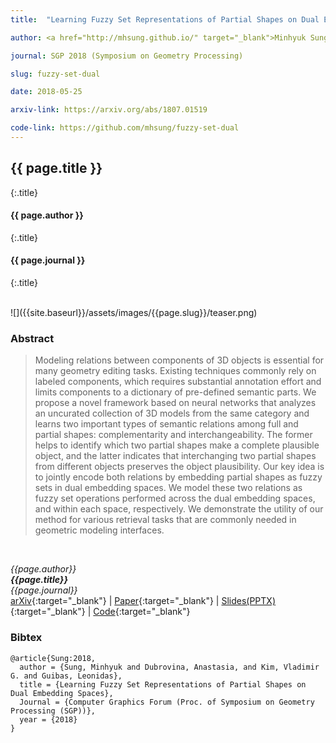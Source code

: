 ```yaml
---
title:  "Learning Fuzzy Set Representations of Partial Shapes on Dual Embedding Spaces"

author: <a href="http://mhsung.github.io/" target="_blank">Minhyuk Sung</a>, <a href="http://web.stanford.edu/~adkarni/" target="_blank">Anastasia Dubrovina</a>, <a href="http://www.vovakim.com/" target="_blank">Vladimir G. Kim</a>, and <a href="https://geometry.stanford.edu/member/guibas/" target="_blank:">Leonidas Guibas</a>

journal: SGP 2018 (Symposium on Geometry Processing)

slug: fuzzy-set-dual

date: 2018-05-25

arxiv-link: https://arxiv.org/abs/1807.01519

code-link: https://github.com/mhsung/fuzzy-set-dual
---
```



## {{ page.title }}
{:.title}
#### {{ page.author }}
{:.title}
#### {{ page.journal }}
{:.title}

<br />
![]({{site.baseurl}}/assets/images/{{page.slug}}/teaser.png)

### Abstract
>Modeling relations between components of 3D objects is essential for many geometry editing tasks. Existing techniques commonly rely on labeled components, which requires substantial annotation effort and limits components to a dictionary of pre-defined semantic parts. We propose a novel framework based on neural networks that analyzes an uncurated collection of 3D models from the same category and learns two important types of semantic relations among full and partial shapes: complementarity and interchangeability.  The former helps to identify which two partial shapes make a complete plausible object, and the latter indicates that interchanging two partial shapes from different objects preserves the object plausibility. Our key idea is to jointly encode both relations by embedding partial shapes as fuzzy sets in dual embedding spaces. We model these two relations as fuzzy set operations performed across the dual embedding spaces, and within each space, respectively. We demonstrate the utility of our method for various retrieval tasks that are commonly needed in geometric modeling interfaces.
<br />

*{{page.author}}<br>
**{{page.title}}**<br>
{{page.journal}}*<br>
[arXiv]({{page.arxiv-link}}){:target="_blank"}  | 
[Paper]({{site.baseurl}}/assets/files/{{page.slug}}.pdf){:target="_blank"}  | 
[Slides(PPTX)]({{site.baseurl}}/assets/files/{{page.slug}}-slides.pptx){:target="_blank"}  | 
[Code]({{page.code-link}}){:target="_blank"}

### Bibtex
```
@article{Sung:2018,
  author = {Sung, Minhyuk and Dubrovina, Anastasia, and Kim, Vladimir G. and Guibas, Leonidas},
  title = {Learning Fuzzy Set Representations of Partial Shapes on Dual Embedding Spaces},
  Journal = {Computer Graphics Forum (Proc. of Symposium on Geometry Processing (SGP))}, 
  year = {2018}
}
```

<!---
#### Acknowledgements
This project was supported by NSF grants IIS-1528025 and DMS-1521608, MURI award N00014-13-1-0341, a Google focused research award, the Korea Foundation for Advanced Studies, and gifts from the Adobe systems and Autodesk corporations.
-->

<br />
